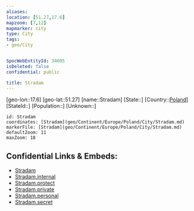 ```yaml
---
aliases: 
location: [51.27,17.6]
mapzoom: [7,12] 
mapmarker: city 
type: City
tags:
- geo/City


SpocWebEntityId: 34605
isDeleted: false
confidential: public

title: Stradam
---
```

[geo-lon::17.6]
[geo-lat::51.27]
[name::Stradam]
[State::]
[Country::[Poland](geo/Continent/Europe/Poland.md)]
[StateId::]
[Population::]
[Unknown::]


```leaflet
id: Stradam
coordinates: [Stradam](geo/Continent/Europe/Poland/City/Stradam.md)
markerFile: [Stradam](geo/Continent/Europe/Poland/City/Stradam.md)
defaultZoom: 11 
maxZoom: 18
```


## Confidential Links & Embeds: 
- [Stradam](../../../../../../_public/geo/Continent/Europe/Poland/City/Stradam.md) 
- [Stradam.internal](../../../../../../_internal/geo/Continent/Europe/Poland/City/Stradam.internal.md) 
- [Stradam.protect](../../../../../../_protect/geo/Continent/Europe/Poland/City/Stradam.protect.md) 
- [Stradam.private](../../../../../../_private/geo/Continent/Europe/Poland/City/Stradam.private.md) 
- [Stradam.personal](../../../../../../_personal/geo/Continent/Europe/Poland/City/Stradam.personal.md) 
- [Stradam.secret](../../../../../../_secret/geo/Continent/Europe/Poland/City/Stradam.secret.md) 
